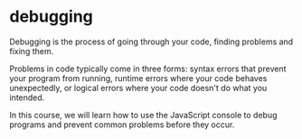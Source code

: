 # debugging

Debugging is the process of going through your code, finding problems and fixing them.

Problems in code typically come in three forms: syntax errors that prevent your program from running,
 runtime errors where your code behaves unexpectedly, or logical errors where your code doesn't do what you intended.

In this course, we will learn how to use the JavaScript console to debug programs and prevent common problems before they occur.
